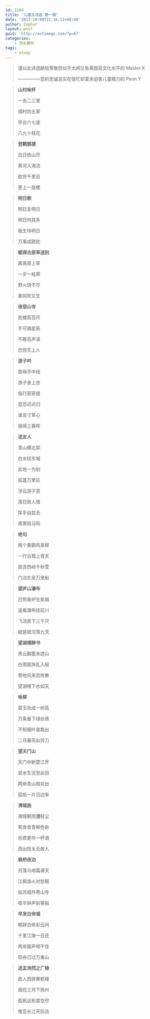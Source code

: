 ```yaml
---
id: 1184
title: '儿童古诗选 第一辑'
date: '2017-10-09T21:16:12+08:00'
author: Zephur
layout: post
guid: 'http://astimego.com/?p=67'
categories:
    - 流水春秋
tags:
    - study
---
```


> 谨以此诗选献给尊敬但似乎太闲又急需提高文化水平的 Master X
> 
> —————您的忠诚且实在很忙却富余迫害儿童精力的 Peon Y

> **山村咏怀**
>
> 一去二三里
>
> 烟村四五家
>
> 亭台六七座
>
> 八九十枝花
>
> <!-- more -->

> **登鹳鹊楼**
> 
> 白日依山尽
> 
> 黄河入海流
> 
> 欲穷千里目
> 
> 更上一层楼

> **明日歌**
> 
> 明日复明日
> 
> 明日何其多
> 
> 我生待明日
> 
> 万事成蹉跎

> **赋得古原草送别**
> 
> 离离原上草
> 
> 一岁一枯荣
> 
> 野火烧不尽
> 
> 春风吹又生

> **夜宿山寺**
> 
> 危楼高百尺
> 
> 手可摘星辰
> 
> 不敢高声语
> 
> 恐惊天上人

> **游子吟**
> 
> 慈母手中线
> 
> 游子身上衣
> 
> 临行密密缝
> 
> 意恐迟迟归
> 
> 谁言寸草心
> 
> 报得三春晖

> **送友人**
> 
> 青山横北郭
> 
> 白水绕东城
> 
> 此地一为别
> 
> 孤蓬万里征
> 
> 浮云游子意
> 
> 落日故人情
> 
> 挥手自兹去
> 
> 萧萧班马鸣

> **绝句**
> 
> 两个黄鹂鸣翠柳
> 
> 一行白鹭上青天
> 
> 窗含西岭千秋雪
> 
> 门泊东吴万里船

> **望庐山瀑布**
> 
> 日照香炉生紫烟
> 
> 遥看瀑布挂前川
> 
> 飞流直下三千尺
> 
> 疑是银河落九天

> **望湖楼醉书**
> 
> 黑云翻墨未遮山
> 
> 白雨跳珠乱入船
> 
> 卷地风来忽吹散
> 
> 望湖楼下水如天

> **咏柳**
> 
> 碧玉妆成一树高
> 
> 万条垂下绿丝绦
> 
> 不知细叶谁裁出
> 
> 二月春风似剪刀

> **望天门山**
> 
> 天门中断楚江开
> 
> 碧水东流至此回
> 
> 两岸青山相对出
> 
> 孤帆一片日边来

> **渭城曲**
> 
> 渭城朝雨**浥**轻尘
> 
> 客舍青青柳色新
> 
> 劝君更尽一杯酒
> 
> 西出阳关无故人

> **枫桥夜泊**
> 
> 月落乌啼霜满天
> 
> 江枫渔火对愁眠
> 
> 姑苏城外寒山寺
> 
> 夜半钟声到客船

> **早发白帝城**
> 
> 朝辞白帝彩云间
> 
> 千里江陵一日还
> 
> 两岸猿声啼不住
> 
> 轻舟已过万重山

> **送孟浩然之广陵**
> 
> 故人西辞黄鹤楼
> 
> 烟花三月下扬州
> 
> 孤帆远影碧空尽
> 
> 惟见长江天际流